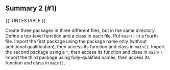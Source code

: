 ## Summary 2 (#1)

{{ :UNTESTABLE }}

Create three packages in three different files, but in the same directory.
Define a top-level function and a class in each file. Put `main()` in a fourth
file. Import the first package using the package name only (without additional
qualification), then access its function and class in `main()`. Import the
second package using a `*`, then access its function and class in `main()`.
Import the third package using fully-qualified names, then access its function
and class in `main()`.